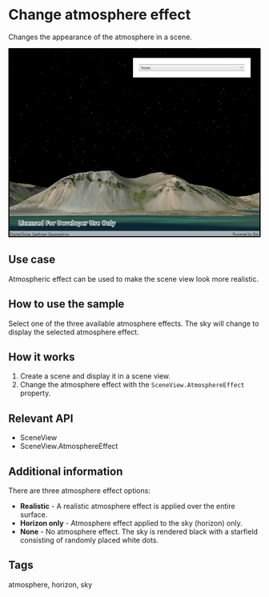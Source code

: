 # Change atmosphere effect

Changes the appearance of the atmosphere in a scene.

![Image of change atmosphere effect](ChangeAtmosphereEffect.jpg)

## Use case

Atmospheric effect can be used to make the scene view look more realistic.

## How to use the sample

Select one of the three available atmosphere effects. The sky will change to display the selected atmosphere effect.

## How it works

1. Create a scene and display it in a scene view.
2. Change the atmosphere effect with the `SceneView.AtmosphereEffect` property.

## Relevant API

* SceneView
* SceneView.AtmosphereEffect

## Additional information

There are three atmosphere effect options:

* **Realistic** - A realistic atmosphere effect is applied over the entire surface.
* **Horizon only** - Atmosphere effect applied to the sky (horizon) only.
* **None** - No atmosphere effect. The sky is rendered black with a starfield consisting of randomly placed white dots.

## Tags

atmosphere, horizon, sky

